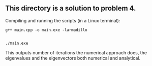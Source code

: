 ## This directory is a solution to problem 4.

Compiling and running the scripts (in a Linux terminal):

	g++ main.cpp -o main.exe -larmadillo


	./main.exe

This outputs number of iterations the numerical approach does, the eigenvalues and the eigenvectors both numerical and analytical.
